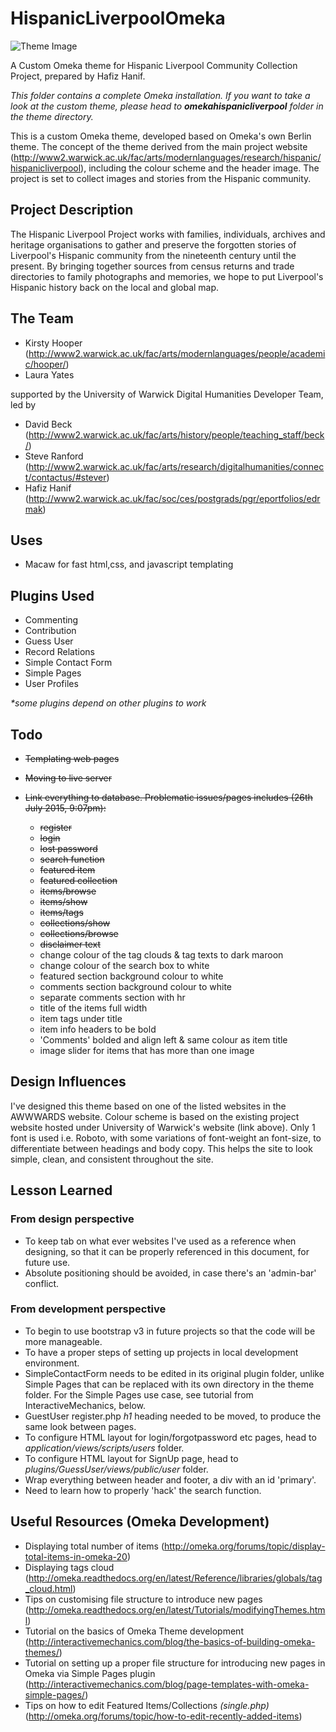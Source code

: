 # HispanicLiverpoolOmeka
![Theme Image](https://github.com/digihum/OmekaThemeDev-HispanicLiverpoolCC/blob/master/themes/omekahispanicliverpool/theme.jpg)

A Custom Omeka theme for Hispanic Liverpool Community Collection Project, prepared by Hafiz Hanif.

_This folder contains a complete Omeka installation. If you want to take a look at the custom theme, please head to **omekahispanicliverpool** folder in the theme directory._

This is a custom Omeka theme, developed based on Omeka's own Berlin theme. The concept of the theme derived from the main project website (http://www2.warwick.ac.uk/fac/arts/modernlanguages/research/hispanic/hispanicliverpool), including the colour scheme and the header image. The project is set to collect images and stories from the Hispanic community.

## Project Description
The Hispanic Liverpool Project works with families, individuals, archives and heritage organisations to gather and preserve the forgotten stories of Liverpool's Hispanic community from the nineteenth century until the present. By bringing together sources from census returns and trade directories to family photographs and memories, we hope to put Liverpool's Hispanic history back on the local and global map.

## The Team
* Kirsty Hooper (http://www2.warwick.ac.uk/fac/arts/modernlanguages/people/academic/hooper/)
* Laura Yates


supported by the University of Warwick Digital Humanities Developer Team, led by
* David Beck (http://www2.warwick.ac.uk/fac/arts/history/people/teaching_staff/beck/)
* Steve Ranford (http://www2.warwick.ac.uk/fac/arts/research/digitalhumanities/connect/contactus/#stever)
* Hafiz Hanif (http://www2.warwick.ac.uk/fac/soc/ces/postgrads/pgr/eportfolios/edrmak)

## Uses
* Macaw for fast html,css, and javascript templating

## Plugins Used
* Commenting
* Contribution
* Guess User
* Record Relations
* Simple Contact Form
* Simple Pages
* User Profiles

_*some plugins depend on other plugins to work_

## Todo
* ~~Templating web pages~~
* ~~Moving to live server~~
* ~~Link everything to database. Problematic issues/pages includes (26th July 2015, 9:07pm):~~

  * ~~register~~
  * ~~login~~
  * ~~lost password~~
  * ~~search function~~
  * ~~featured item~~
  * ~~featured collection~~
  * ~~items/browse~~
  * ~~items/show~~
  * ~~items/tags~~
  * ~~collections/show~~
  * ~~collections/browse~~
  * ~~disclaimer text~~
  * change colour of the tag clouds & tag texts to dark maroon
  * change colour of the search box to white
  * featured section background colour to white
  * comments section background colour to white
  * separate comments section with hr
  * title of the items full width
  * item tags under title
  * item info headers to be bold
  * 'Comments' bolded and align left & same colour as item title
  * image slider for items that has more than one image



## Design Influences
I've designed this theme based on one of the listed websites in the AWWWARDS website. Colour scheme is based on the existing project website hosted under University of Warwick's website (link above). Only 1 font is used i.e. Roboto, with some variations of font-weight an font-size, to differentiate between headings and body copy. This helps the site to look simple, clean, and consistent throughout the site. 

## Lesson Learned
### From design perspective
* To keep tab on what ever websites I've used as a reference when designing, so that it can be properly referenced in this document, for future use.
* Absolute positioning should be avoided, in case there's an 'admin-bar' conflict.

### From development perspective
* To begin to use bootstrap v3 in future projects so that the code will be more manageable.
* To have a proper steps of setting up projects in local development environment.
* SimpleContactForm needs to be edited in its original plugin folder, unlike Simple Pages that can be replaced with its own directory in the theme folder. For the Simple Pages use case, see tutorial from InteractiveMechanics, below.
* GuestUser register.php _h1_ heading needed to be moved, to produce the same look between pages.
* To configure HTML layout for login/forgotpassword etc pages, head to _application/views/scripts/users_ folder.
* To configure HTML layout for SignUp page, head to _plugins/GuessUser/views/public/user_ folder.
* Wrap everything between header and footer, a div with an id 'primary'.
* Need to learn how to properly 'hack' the search function.

## Useful Resources (Omeka Development)
* Displaying total number of items (http://omeka.org/forums/topic/display-total-items-in-omeka-20)
* Displaying tags cloud (http://omeka.readthedocs.org/en/latest/Reference/libraries/globals/tag_cloud.html)
* Tips on customising file structure to introduce new pages (http://omeka.readthedocs.org/en/latest/Tutorials/modifyingThemes.html)
* Tutorial on the basics of Omeka Theme development (http://interactivemechanics.com/blog/the-basics-of-building-omeka-themes/)
* Tutorial on setting up a proper file structure for introducing new pages in Omeka via Simple Pages plugin (http://interactivemechanics.com/blog/page-templates-with-omeka-simple-pages/)
* Tips on how to edit Featured Items/Collections _(single.php)_ (http://omeka.org/forums/topic/how-to-edit-recently-added-items)

